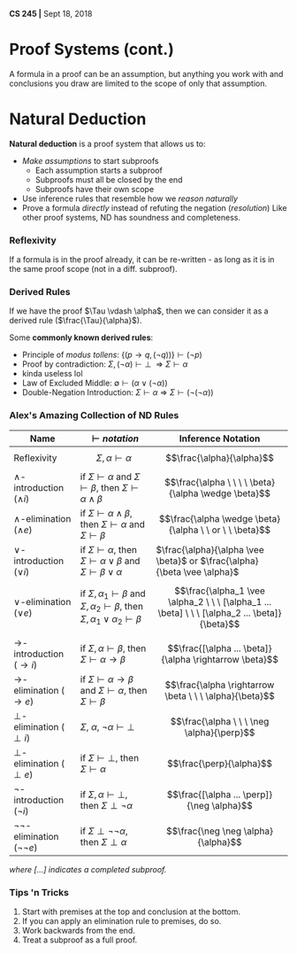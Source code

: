 **CS 245 |** Sept 18, 2018



#  Proof Systems (cont.)
A formula in a proof can be an assumption, but anything you work with and conclusions you draw are limited to the scope of only that assumption.


# Natural Deduction
__Natural deduction__ is a proof system that allows us to:
  - _Make assumptions_ to start subproofs
    - Each assumption starts a subproof
    - Subproofs must all be closed by the end
    - Subproofs have their own scope
  - Use inference rules that resemble how we _reason naturally_
  - Prove a formula _directly_ instead of refuting the negation (_resolution_)
Like other proof systems, ND has soundness and completeness.

### Reflexivity
If a formula is in the proof already, it can be re-written - as long as it is in the same proof scope (not in a diff. subproof).


### Derived Rules
If we have the proof $\Tau \vdash \alpha$, then we can consider it as a derived rule ($\frac{\Tau}{\alpha}$).

Some __commonly known derived rules__:
  - Principle of _modus tollens_: $\{(p \rightarrow q, (\neg q))\} \vdash (\neg p)$
  - Proof by contradiction: $\Sigma, (\neg \alpha) \vdash \perp \ \ \Rightarrow \ \Sigma \vdash \alpha$
   - kinda useless lol
  - Law of Excluded Middle: $\emptyset \vdash (\alpha \vee (\neg \alpha))$
  - Double-Negation Introduction: $\Sigma \vdash \alpha \ \Rightarrow  \ \Sigma \vdash (\neg (\neg \alpha))$

### Alex's Amazing Collection of ND Rules
| Name | $\vdash notation$ | Inference Notation |
| - | - | - |
| Reflexivity  | $$\Sigma, \alpha \vdash \alpha$$ | $$\frac{\alpha}{\alpha}$$ |
| $\wedge$-introduction ($\wedge i$) | if $\Sigma \vdash \alpha$ and $\Sigma \vdash \beta$, then $\Sigma \vdash \alpha \wedge \beta$  | $$\frac{\alpha \ \ \ \ \beta}{\alpha \wedge \beta}$$  |
| $\wedge$-elimination ($\wedge e$)  | if $\Sigma \vdash \alpha \wedge \beta$, then $\Sigma \vdash \alpha$ and $\Sigma \vdash \beta$ | $$\frac{\alpha \wedge \beta}{\alpha \ \ or \  \ \beta}$$   |
| $\vee$-introduction ($\vee i$) | if $\Sigma \vdash \alpha$, then $\Sigma \vdash \alpha \vee \beta$ and $\Sigma \vdash \beta \vee \alpha$  | $\frac{\alpha}{\alpha \vee \beta}$ or $\frac{\alpha}{\beta \vee \alpha}$ |
| $\vee$-elimination ($\vee e$)  | if $\Sigma, \alpha_1 \vdash \beta$ and $\Sigma, \alpha_2 \vdash \beta$, then $\Sigma, \alpha_1 \vee \alpha_2 \vdash \beta$ | $$\frac{\alpha_1 \vee \alpha_2 \ \ \ [\alpha_1 ... \beta] \ \ \ [\alpha_2 ... \beta]}{\beta}$$ |
| $\rightarrow$-introduction ($\rightarrow i$)  | if $\Sigma, \alpha \vdash \beta$, then $\Sigma \vdash \alpha \rightarrow \beta$ | $$\frac{[\alpha ... \beta]}{\alpha \rightarrow \beta}$$  |
| $\rightarrow$-elimination ($\rightarrow e$)  | if $\Sigma \vdash \alpha \rightarrow \beta$ and $\Sigma \vdash \alpha$, then $\Sigma \vdash \beta$  | $$\frac{\alpha \rightarrow \beta \ \ \ \alpha}{\beta}$$  |
| $\perp$-elimination ($\perp i$)  | $\Sigma$, $\alpha$, $\neg \alpha \vdash \perp$  | $$\frac{\alpha \ \ \ \neg \alpha}{\perp}$$  |
| $\perp$-elimination ($\perp e$)  | if $\Sigma \vdash \perp$, then $\Sigma \vdash \alpha$  | $$\frac{\perp}{\alpha}$$ |
| $\neg$-introduction ($\neg i$)  | if $\Sigma, \alpha \vdash \perp$, then $\Sigma \perp \neg \alpha$  | $$\frac{[\alpha ... \perp]}{\neg \alpha}$$  |
| $\neg \neg$-elimination ($\neg \neg e$)  | if $\Sigma \perp \neg \neg \alpha$, then $\Sigma \perp \alpha$  | $$\frac{\neg \neg \alpha}{\alpha}$$  |
_where $[...]$ indicates a completed subproof._


### Tips 'n Tricks
  1. Start with premises at the top and conclusion at the bottom.
  2. If you can apply an elimination rule to premises, do so.
  3. Work backwards from the end.
  4. Treat a subproof as a full proof.
